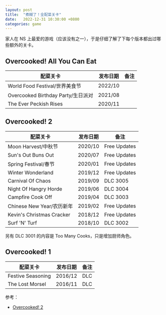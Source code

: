 ```yaml
---
layout: post
title:  "煮糊了！全配菜关卡"
date:   2022-12-31 10:30:00 +0800
categories: game
---
```


家人在 NS 上最爱的游戏（应该没有之一），于是仔细了解了下每个版本都出过哪些额外的关卡。

## Overcooked! All You Can Eat

|配菜关卡|发布日期|备注|
|-|-|-|
|World Food Festival/世界美食节|2022/10||
|Overcooked Birthday Party/生日派对|2021/08||
|The Ever Peckish Rises|2020/11||

## Overcooked! 2

|配菜关卡|发布日期|备注|
|-|-|-|
|Moon Harvest/中秋节|2020/10|Free Updates|
|Sun's Out Buns Out|2020/07|Free Updates|
|Spring Festival/春节|2020/01|Free Updates|
|Winter Wonderland|2019/12|Free Updates|
|Carnival Of Chaos|2019/09|DLC 3005|
|Night Of Hangry Horde|2019/06|DLC 3004|
|Campfire Cook Off|2019/04|DLC 3003|
|Chinese New Year/农历新年|2019/02|Free Updates|
|Kevin's Christmas Cracker|2018/12|Free Updates|
|Surf 'N' Turf|2018/10|DLC 3002|

  另有 DLC 3001 的内容是 Too Many Cooks，只是增加厨师角色。

## Overcooked! 1

|配菜关卡|发布日期|备注|
|-|-|-|
|Festive Seasoning|2016/12|DLC|
|The Lost Morsel|2016/11|DLC|

参考：
- [Overcooked! 2](https://overcooked.fandom.com/wiki/Overcooked!_2)

<script src="https://utteranc.es/client.js"
        repo="yingang/yingang.github.io"
        issue-term="pathname"
        label="Comment"
        theme="github-light"
        crossorigin="anonymous"
        async>
</script>